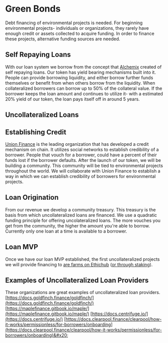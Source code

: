 # Green Bonds

Debt financing of environmental projects is needed. For beginning environmental projects- individuals or organizations, they rarely have enough credit or assets collected to acquire funding. In order to finance these projects, alternative funding sources are needed.

## Self Repaying Loans

With our loan system we borrow from the concept that [Alchemix](https://alchemix-finance.gitbook.io/user-docs/how-to/take-a-self-repaying-loan) created of self repaying loans. Our token has yield bearing mechanisms built into it.  People can provide borrowing liquidity, and either borrow further funds themselves or benefit from when others borrow from the liquidity. When collateralized borrowers can borrow up to 50% of the collateral value. If the borrower keeps the loan amount and continues to utilize it- with a estimated 20% yield of our token, the loan pays itself off in around 5 years.&#x20;

## Uncollateralized Loans&#x20;

## Establishing Credit

[Union Finance](https://docs.union.finance/) is the leading organization that has developed a credit mechanism on chain. It utilizes social networks to establish credibility of a borrower. People that vouch for a borrower, could have a percent of their funds lost if the borrower defaults. After the launch of our token, we will be building a community. This community will be tied to environmental projects throughout the world. We will collaborate with Union Finance to establish a way in which we can establish credibility of borrowers for environmental projects.&#x20;

## Loan Origination&#x20;

From our revenue we develop a community treasury. This treasury is the basis from which uncollateralized loans are financed. We use a quadratic funding principle for offering uncolateralized loans. The more vouches you get from the community, the higher the amount you're able to borrow. Currently only one loan at a time is available to a borrower.&#x20;

## Loan MVP

Once we have our loan MVP established, the first uncollateralized projects we will provide financing to [are farms on Ethichub](https://app.ethichub.com/projects) ([or through staking](https://ethix.ethichub.com/stake)).

## Examples of Uncollateralized Loan Providers

These organizations are great examples of uncollateralized loan providers. [https://docs.goldfinch.finance/goldfinch/](https://docs.goldfinch.finance/goldfinch/) [https://maplefinance.gitbook.io/maple/](https://maplefinance.gitbook.io/maple/) [https://docs.centrifuge.io/](https://docs.centrifuge.io/) [https://docs.clearpool.finance/clearpool/how-it-works/permissionless/for-borrowers/onboarding](https://docs.clearpool.finance/clearpool/how-it-works/permissionless/for-borrowers/onboarding)&#x20;


